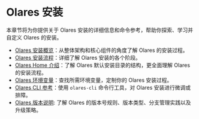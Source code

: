 # Olares 安装

本章节将为你提供关于 Olares 安装的详细信息和命令参考，帮助你探索、学习并自定义 Olares 的安装。

- [Olares 安装概览](installation-overview.md)：从整体架构和核心组件的角度了解 Olares 的安装过程。
- [Olares 安装流程](installation-process.md)：详细了解 Olares 安装的各个阶段。
- [Olares Home 介绍](olares-home.md)：了解 Olares 默认安装目录的结构，更全面理解 Olares 的安装流程。
- [Olares 环境变量](environment-variables.md)：查找所需环境变量，定制你的 Olares 安装过程。
- [Olares CLI 参考](./index.md)：使用 `olares-cli` 命令行工具，对 Olares 安装进行微调或排障。
- [Olares 版本说明](versioning.md): 了解 Olares 的版本号规则、版本类型、分支管理实践以及升级策略。